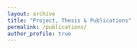 ```yaml
---
layout: archive
title: "Project, Thesis & Publications"
permalink: /publications/
author_profile: true
---
```


<!DOCTYPE html>
<html lang="en">
<head>
    <meta charset="UTF-8">
    <meta name="viewport" content="width=device-width, initial-scale=1.0">
    <title>Presentation and PDF Display</title>
    <style>
         .container {
            width: 80%;
            margin-bottom: 20px;
            display: flex;
            flex-direction: column;
            align-items: center;
        }

        h2 {
            font-size: 24px;
            margin-bottom: 10px;
            text-align: left; /* Align title to the left */
            width: 80%; /* Ensures the title takes up 80% width */
        }

        iframe {
            width: 80%; /* Center the presentation with 80% width */
            height: 500px;
            border: 2px solid #ccc;
            margin-bottom: 20px;
        }

        @media (max-width: 768px) {
            iframe {
                height: 400px;
            }
        }
    </style>
</head>
<body>

    <div class="container">
        <h2>Undergrad Thesis</h2>
        <p style="font-size: 18px; text-align: left;"><strong>Title:</strong> Design Basis Accident Analysis of Pressurized Water Nuclear Reactor</p>
        <blockquote style="font-size: 18px; text-align: left;">Abstract</blockquote>
        <p style="text-indent: 16px; text-align: justify;"><em>Nuclear Power is the cleanliest of all other power sources available with comparatively low
            fuel cost and zero Carbon-di-Oxide (CO2) and other Green House Gas (GHG) emissions.
            Nuclear Power Plant (NPP) utilizes the heat generated from nuclear fission reaction of
            Uranium-235 to produce steam which then rotates “Turbine” and generates electricity. These
            NPPs are equipped with “state-of-the-art” safety equipment and protection systems to check
            any kind of harmful radiation to the outside environment. Despite these safety systems, an
            accident can happen in a NPP due to various reasons i.e. human error, equipment failure,
            natural disaster etc. So, to assess the integrity of different components of NPP in the event of
            Nuclear Accident, it is a good practice to study those transients before putting a NPP in
            operation. With the advancement of computing power and resources, it becomes both
            economical and feasible to study these transients in a more efficient way providing a good
            insight of what actually is happening inside the reactor during accidents. In this work, Personal
            Computer Transient Analyzer, abbreviated as PCTRAN, is used to simulate 4 different Design
            Basis Accidents (DBA) named Steam Generator Tube Rupture (SGTR), Main Steam Line
            Break (MSLB), Loss of Coolant Accident (LOCA) and Loss of Offsite Power (LOOP). A plant
            specific PCTRAN model for VVER-1000 Pressurized Water Reactor has been used. The
            results obtained from the simulation show that, VVER-1000 active and passive safety systems
            is capable to mitigate the consequences of these accidents hence reducing the possibility of
            radioactivity release into the atmosphere.</em></p>
        <iframe src="https://dipenshome.github.io/files/Thesis-Final.pdf" type="application/pdf"></iframe>
    </div>

</body>
</html>